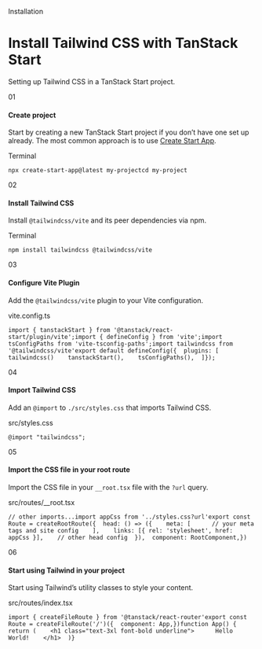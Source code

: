 Installation

# Install Tailwind CSS with TanStack Start

Setting up Tailwind CSS in a TanStack Start project.

01

#### Create project

Start by creating a new TanStack Start project if you don’t have one set up already. The most common approach is to use [Create Start App](https://tanstack.com/start/latest/docs/framework/react/overview).

Terminal

```
npx create-start-app@latest my-projectcd my-project
```

02

#### Install Tailwind CSS

Install `@tailwindcss/vite` and its peer dependencies via npm.

Terminal

```
npm install tailwindcss @tailwindcss/vite
```

03

#### Configure Vite Plugin

Add the `@tailwindcss/vite` plugin to your Vite configuration.

vite.config.ts

```
import { tanstackStart } from '@tanstack/react-start/plugin/vite';import { defineConfig } from 'vite';import tsConfigPaths from 'vite-tsconfig-paths';import tailwindcss from '@tailwindcss/vite'export default defineConfig({  plugins: [    tailwindcss()    tanstackStart(),    tsConfigPaths(),  ]});
```

04

#### Import Tailwind CSS

Add an `@import` to `./src/styles.css` that imports Tailwind CSS.

src/styles.css

```
@import "tailwindcss";
```

05

#### Import the CSS file in your root route

Import the CSS file in your `__root.tsx` file with the `?url` query.

src/routes/\_\_root.tsx

```
// other imports...import appCss from '../styles.css?url'export const Route = createRootRoute({  head: () => ({    meta: [      // your meta tags and site config    ],    links: [{ rel: 'stylesheet', href: appCss }],    // other head config  }),  component: RootComponent,})
```

06

#### Start using Tailwind in your project

Start using Tailwind’s utility classes to style your content.

src/routes/index.tsx

```
import { createFileRoute } from '@tanstack/react-router'export const Route = createFileRoute('/')({  component: App,})function App() {  return (    <h1 class="text-3xl font-bold underline">      Hello World!    </h1>  )}
```
